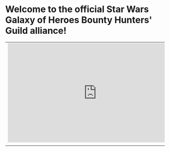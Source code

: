 # Welcome to the official Star Wars Galaxy of Heroes Bounty Hunters' Guild alliance!


<table>
  <tr>
    <td><iframe width="560" height="315" src="https://www.youtube.com/embed/L3UCFjYBYzQ" frameborder="0" allowfullscreen></iframe></td>
    <td><img src="{{ site.url }}/assets/BHLogo.png" alt="BHG" width="180.75" height="200" border="0"></td>
  </tr>
  <tr>
    <td></td>
  </tr>
</table>
